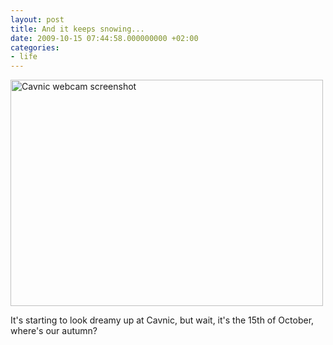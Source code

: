 ```yaml
---
layout: post
title: And it keeps snowing...
date: 2009-10-15 07:44:58.000000000 +02:00
categories:
- life
---
```

<img src="https://content.rusiczki.net/2009/10/SS-2009.10.15-07.40.19-500x362.png" alt="Cavnic webcam screenshot" title="Cavnic webcam screenshot" width="500" height="362" />

It's starting to look dreamy up at Cavnic, but wait, it's the 15th of October, where's our autumn?
